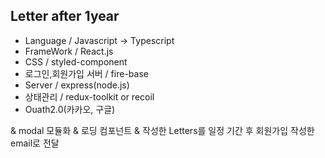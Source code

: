 ## Letter after 1year

- Language / Javascript -> Typescript
- FrameWork / React.js
- CSS / styled-component
- 로그인,회원가입 서버 / fire-base
- Server / express(node.js)
- 상태관리 / redux-toolkit or recoil
- Ouath2.0(카카오, 구글)

& modal 모듈화
& 로딩 컴포넌트
& 작성한 Letters를 일정 기간 후 회원가입 작성한 email로 전달